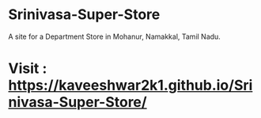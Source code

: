 # Srinivasa-Super-Store
A site for a Department Store in Mohanur, Namakkal, Tamil Nadu.
# Visit : https://kaveeshwar2k1.github.io/Srinivasa-Super-Store/
